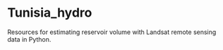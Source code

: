 # Tunisia_hydro
Resources for estimating reservoir volume with Landsat remote sensing data in Python.
